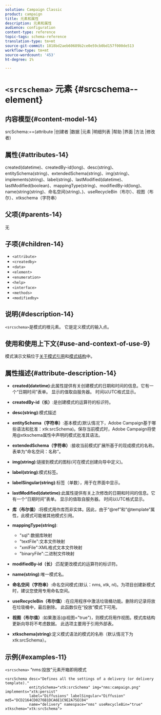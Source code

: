 ```yaml
---
solution: Campaign Classic
product: campaign
title: 元素和属性
description: 元素和属性
audience: configuration
content-type: reference
topic-tags: schema-reference
translation-type: tm+mt
source-git-commit: 1818bd2aeb60689b2ce0e59cb0bd157f000de513
workflow-type: tm+mt
source-wordcount: '453'
ht-degree: 1%

---
```



# `<srcschema>` 元素  {#srcschema--element}

## 内容模型{#content-model-14}

srcSchema:==(attribute |创建者 |数据 |元素 |明细列表 |帮助 |界面 |方法 |修改者)

## 属性{#attributes-14}

created(datetime)、createdBy-id(long)、desc(string)、entitySchema(string)、extendedSchema(string)、img(string)、implements(string)、label(string)、lastModified(datetime)、lastModified(boolean)、mappingType(string)、modifiedBy-id(long)、name(string(string)、命名空间(string)、)、useRecycleBin（布尔）、视图（布尔）、xtkschema（字符串）

## 父项{#parents-14}

无

## 子项{#children-14}

* `<attribute>`
* `<createdby>`
* `<data>`
* `<element>`
* `<enumeration>`
* `<help>`
* `<interface>`
* `<methods>`
* `<modifiedby>`

## 说明{#description-14}

`<srcschema>`是模式的根元素。 它是定义模式的输入点。

## 使用和使用上下文{#use-and-context-of-use-9}

模式演示文稿位于[关于模式引用](../../configuration/using/about-schema-reference.md)和[模式结构](../../configuration/using/schema-structure.md)中。

## 属性描述{#attribute-description-14}

* **created(datetime)**:此属性提供有关创建模式的日期和时间的信息。它有一个“日期时间”表单。 显示的值取自服务器。 时间以UTC格式显示。
* **createdBy-id（长）**:是创建模式的运算符的标识符。
* **desc(string)**:模式描述
* **entitySchema（字符串）**:基本模式(默认情况下，Adobe Campaign基于哪些语法和批准：xtk:srcSchema)。保存当前模式时，Adobe Campaign将使用@xtkschema属性中声明的模式批准其语法。
* **extendedSchema（字符串）**:接收当前模式扩展所基于的现成模式的名称。表单为“命名空间：名称”。
* **img(string)**:链接到模式的图标(可在模式创建向导中定义)。
* **label(string)**:模式标签。
* **labelSingular(string)**:标签（单数），用于在界面中显示。
* **lastModified(datetime)**:此属性提供有关上次修改的日期和时间的信息。它有一个“日期时间”表单。 显示的值取自服务器。 时间以UTC格式显示。
* **库（布尔值）**:将模式用作库而非实体。因此，由于“@ref”和“@template”属性，此模式可能被其他模式引用。
* **mappingType(string)**:

   * &quot;sql&quot;:数据库映射
   * &quot;textFile&quot;:文本文件映射
   * &quot;xmlFile&quot;:XML格式文本文件映射
   * &quot;binaryFile&quot;:二进制文件映射

* **modifiedBy-id（长）**:匹配更改模式的运算符的标识符。
* **name(string)**:唯一模式名。
* **命名空间（字符串）**:命名空间模式(默认：nms, xtk, nl)。为项目创建新模式时，建议您使用专用命名空间。
* **useRecycleBin（布尔值）**:在应用程序中激活垃圾桶功能。删除的记录将放在垃圾桶中，最后删除。 此函数仅在“投放”模式下可用。
* **视图（布尔值）**:如果激活(@视图=&quot;true&quot;)，则模式将用作视图。模式库结构更新向导将不考虑数据。 此选项主要用于引用外部表。
* **xtkschema(string)**:定义模式语法的模式的名称（默认情况下为xtk:srcSchema）。

## 示例{#examples-11}

`<srcschema>` “nms:投放”元素开箱即用模式

```
<srcSchema desc="Defines all the settings of a delivery (or delivery template)."  
           entitySchema="xtk:srcSchema" img="nms:campaign.png" implements="xtk:persist" 
           label="Diffusions" labelSingular="Diffusion" md5="DCD2164CD0276B1DCA6E1C9E2A75EC04"
           name="delivery" namespace="nms" useRecycleBin="true" xtkschema="xtk:srcSchema">
```
